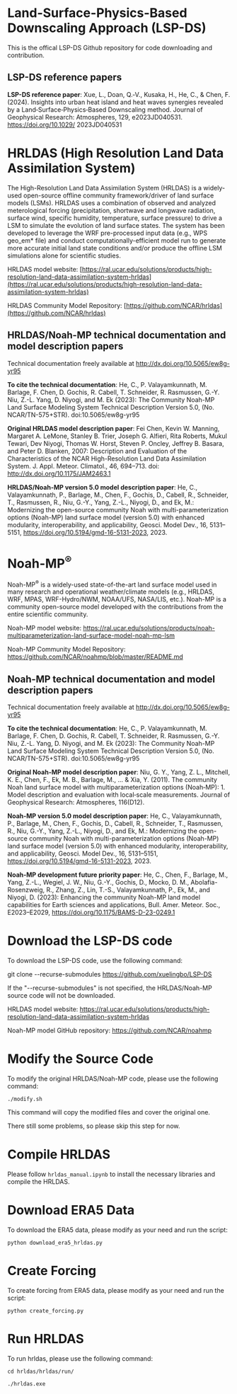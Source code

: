 # Land-Surface-Physics-Based Downscaling Approach (LSP-DS)

This is the offical LSP-DS Github repository for code downloading and contribution.

## LSP-DS reference papers

**LSP-DS reference paper**: Xue, L., Doan, Q.‐V., Kusaka, H., He, C., & Chen, F. (2024). Insights into urban heat island and heat waves synergies revealed by a Land‐Surface‐Physics‐Based Downscaling method. Journal of Geophysical Research: Atmospheres, 129, e2023JD040531. https://doi.org/10.1029/ 2023JD040531

# HRLDAS (High Resolution Land Data Assimilation System) 
The High-Resolution Land Data Assimilation System (HRLDAS) is a widely-used open-source offline community framework/driver of land surface models (LSMs). HRLDAS uses a combination of observed and analyzed meterological forcing (precipitation, shortwave and longwave radiation, surface wind, specific humidity, temperature, surface pressure) to drive a LSM to simulate the evolution of land surface states. The system has been developed to leverage the WRF pre-processed input data (e.g., WPS geo_em* file) and conduct computationally-efficient model run to generate more accurate initial land state conditions and/or produce the offline LSM simulations alone for scientific studies.

HRLDAS model website: [https://ral.ucar.edu/solutions/products/high-resolution-land-data-assimilation-system-hrldas](https://ral.ucar.edu/solutions/products/high-resolution-land-data-assimilation-system-hrldas)

HRLDAS Community Model Repository: [https://github.com/NCAR/hrldas](https://github.com/NCAR/hrldas)

## HRLDAS/Noah-MP technical documentation and model description papers

Technical documentation freely available at http://dx.doi.org/10.5065/ew8g-yr95

**To cite the technical documentation**:  He, C., P. Valayamkunnath, M. Barlage, F. Chen, D. Gochis, R. Cabell, T. Schneider, R. Rasmussen, G.-Y. Niu, Z.-L. Yang, D. Niyogi, and M. Ek (2023): The Community Noah-MP Land Surface Modeling System Technical Description Version 5.0, (No. NCAR/TN-575+STR). doi:10.5065/ew8g-yr95

**Original HRLDAS model description paper**: Fei Chen, Kevin W. Manning, Margaret A. LeMone, Stanley B. Trier, Joseph G. Alfieri, Rita Roberts, Mukul Tewari, Dev Niyogi, Thomas W. Horst, Steven P. Oncley, Jeffrey B. Basara, and Peter D. Blanken, 2007: Description and Evaluation of the Characteristics of the NCAR High-Resolution Land Data Assimilation System. J. Appl. Meteor. Climatol., 46, 694–713.
doi: http://dx.doi.org/10.1175/JAM2463.1

**HRLDAS/Noah-MP version 5.0 model description paper**:  He, C., Valayamkunnath, P., Barlage, M., Chen, F., Gochis, D., Cabell, R., Schneider, T., Rasmussen, R., Niu, G.-Y., Yang, Z.-L., Niyogi, D., and Ek, M.: Modernizing the open-source community Noah with multi-parameterization options (Noah-MP) land surface model (version 5.0) with enhanced modularity, interoperability, and applicability, Geosci. Model Dev., 16, 5131–5151, https://doi.org/10.5194/gmd-16-5131-2023, 2023.

# Noah-MP<sup>®</sup>

Noah-MP<sup>®</sup> is a widely-used state-of-the-art land surface model used in many research and operational weather/climate models (e.g., HRLDAS, WRF, MPAS, WRF-Hydro/NWM, NOAA/UFS, NASA/LIS, etc.). Noah-MP is a community open-source model developed with the contributions from the entire scientific community. 

Noah-MP model website: https://ral.ucar.edu/solutions/products/noah-multiparameterization-land-surface-model-noah-mp-lsm

Noah-MP Community Model Repository: https://github.com/NCAR/noahmp/blob/master/README.md

## Noah-MP technical documentation and model description papers

Technical documentation freely available at http://dx.doi.org/10.5065/ew8g-yr95

**To cite the technical documentation**:  He, C., P. Valayamkunnath, M. Barlage, F. Chen, D. Gochis, R. Cabell, T. Schneider, R. Rasmussen, G.-Y. Niu, Z.-L. Yang, D. Niyogi, and M. Ek (2023): The Community Noah-MP Land Surface Modeling System Technical Description Version 5.0, (No. NCAR/TN-575+STR). doi:10.5065/ew8g-yr95

**Original Noah-MP model description paper**:   Niu, G. Y., Yang, Z. L., Mitchell, K. E., Chen, F., Ek, M. B., Barlage, M., ... & Xia, Y. (2011). The community Noah land surface model with multiparameterization options (Noah‐MP): 1. Model description and evaluation with local‐scale measurements. Journal of Geophysical Research: Atmospheres, 116(D12).

**Noah-MP version 5.0 model description paper**:  He, C., Valayamkunnath, P., Barlage, M., Chen, F., Gochis, D., Cabell, R., Schneider, T., Rasmussen, R., Niu, G.-Y., Yang, Z.-L., Niyogi, D., and Ek, M.: Modernizing the open-source community Noah with multi-parameterization options (Noah-MP) land surface model (version 5.0) with enhanced modularity, interoperability, and applicability, Geosci. Model Dev., 16, 5131–5151, https://doi.org/10.5194/gmd-16-5131-2023, 2023.

**Noah-MP development future priority paper**: He, C., Chen, F., Barlage, M., Yang, Z.-L., Wegiel, J. W., Niu, G.-Y., Gochis, D., Mocko, D. M., Abolafia-Rosenzweig, R., Zhang, Z., Lin, T.-S., Valayamkunnath, P., Ek, M., and Niyogi, D. (2023): Enhancing the community Noah-MP land model capabilities for Earth sciences and applications, Bull. Amer. Meteor. Soc., E2023–E2029, https://doi.org/10.1175/BAMS-D-23-0249.1

# Download the LSP-DS code

To download the LSP-DS code, use the following command:

git clone --recurse-submodules https://github.com/xuelingbo/LSP-DS

If the "--recurse-submodules" is not specified, the HRLDAS/Noah-MP source code will not be downloaded.

HRLDAS model website: https://ral.ucar.edu/solutions/products/high-resolution-land-data-assimilation-system-hrldas

Noah-MP model GitHub repository: https://github.com/NCAR/noahmp

# Modify the Source Code

To modify the original HRLDAS/Noah-MP code, please use the following command:

`./modify.sh`

This command will copy the modified files and cover the original one.

There still some problems, so please skip this step for now.

# Compile HRLDAS

Please follow `hrldas_manual.ipynb` to install the necessary libraries and compile the HRLDAS.

# Download ERA5 Data

To download the ERA5 data, please modify as your need and run the script:

 `python download_era5_hrldas.py`

 # Create Forcing

 To create forcing from ERA5 data, please modify as your need and run the script:

 `python create_forcing.py`

 # Run HRLDAS

To run hrldas, please use the following command:

`cd hrldas/hrldas/run/`

`./hrldas.exe`



